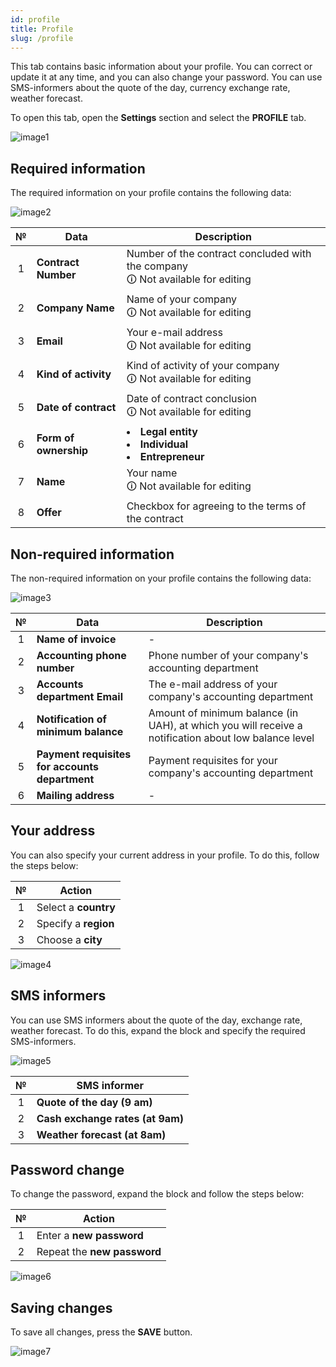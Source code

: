 ```yaml
---
id: profile
title: Profile
slug: /profile
---
```


This tab contains basic information about your profile. You can correct or update it at any time, and you can also change your password. You can use SMS-informers about the quote of the day, currency exchange rate, weather forecast.

To open this tab, open the **Settings** section and select the **PROFILE** tab.

![image1](/img/instruction/sms/settings/profile/image1.png)

## Required information

The required information on your profile contains the following data:

![image2](/img/instruction/sms/settings/profile/image2.png)

|  №  | Data | Description |
| :-: | ---- | ----------- |
| 1 | **Contract Number** | Number of the contract concluded with the company <br/>🛈 Not available for editing |
| 2 | **Company Name** | Name of your company <br/>🛈 Not available for editing |
| 3 | **Email** | Your e-mail address <br/>🛈 Not available for editing |
| 4 | **Kind of activity** | Kind of activity of your company <br/>🛈 Not available for editing |
| 5 | **Date of contract** | Date of contract conclusion <br/>🛈 Not available for editing |
| 6 | **Form of ownership** | <li>**Legal entity**</li><li>**Individual**</li><li>**Entrepreneur**</li> |
| 7 | **Name** | Your name <br/>🛈 Not available for editing |
| 8 | **Offer** | Checkbox for agreeing to the terms of the contract |

## Non-required information

The non-required information on your profile contains the following data:

![image3](/img/instruction/sms/settings/profile/image3.png)

|  №  | Data | Description |
| :-: | ---- | ----------- |
| 1 | **Name of invoice** | - |
| 2 | **Accounting phone number** | Phone number of your company's accounting department |
| 3 | **Accounts department Email** | The e-mail address of your company's accounting department |
| 4 | **Notification of minimum balance** | Amount of minimum balance (in UAH), at which you will receive a notification about low balance level |
| 5 | **Payment requisites for accounts department** | Payment requisites for your company's accounting department |
| 6 | **Mailing address** | - |

## Your address

You can also specify your current address in your profile. To do this, follow the steps below:

|  №  | Action |
| :-: | ------ |
| 1 | Select a **country** |
| 2 | Specify a **region** |
| 3 | Choose a **city** |

![image4](/img/instruction/sms/settings/profile/image4.png)

## SMS informers

You can use SMS informers about the quote of the day, exchange rate, weather forecast. To do this, expand the block and specify the required SMS-informers.

![image5](/img/instruction/sms/settings/profile/image5.png)

|  №  | SMS informer |
| :-: | ------------ |
| 1 | **Quote of the day (9 am)** |
| 2 | **Cash exchange rates (at 9am)** |
| 3 | **Weather forecast (at 8am)** |

## Password change

To change the password, expand the block and follow the steps below:

|  №  | Action |
| :-: | ------ |
| 1 | Enter a **new password** |
| 2 | Repeat the **new password** |

![image6](/img/instruction/sms/settings/profile/image6.png)

## Saving changes

To save all changes, press the **SAVE** button.

![image7](/img/instruction/sms/settings/profile/image7.png)
